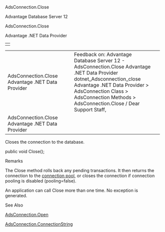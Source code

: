 AdsConnection.Close




Advantage Database Server 12  

AdsConnection.Close

Advantage .NET Data Provider

|  |
| --- |
|  |

|  |  |  |  |  |
| --- | --- | --- | --- | --- |
| AdsConnection.Close  Advantage .NET Data Provider |  |  | Feedback on: Advantage Database Server 12 - AdsConnection.Close Advantage .NET Data Provider dotnet\_Adsconnection\_close Advantage .NET Data Provider > AdsConnection Class > AdsConnection Methods > AdsConnection.Close / Dear Support Staff, |  |
| AdsConnection.Close  Advantage .NET Data Provider |  |  |  |  |

Closes the connection to the database.

public void Close();

Remarks

The Close method rolls back any pending transactions. It then returns the connection to the [connection pool](dotnet_advantage_net_data_provider_and_connection_pooling.htm), or closes the connection if connection pooling is disabled (pooling=false).

An application can call Close more than one time. No exception is generated.

See Also

[AdsConnection.Open](dotnet_adsconnection_open.htm)

[AdsConnection.ConnectionString](dotnet_adsconnection_connectionstring.htm)